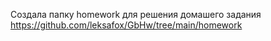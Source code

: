 Создала папку homework для решения домашего задания
https://github.com/leksafox/GbHw/tree/main/homework